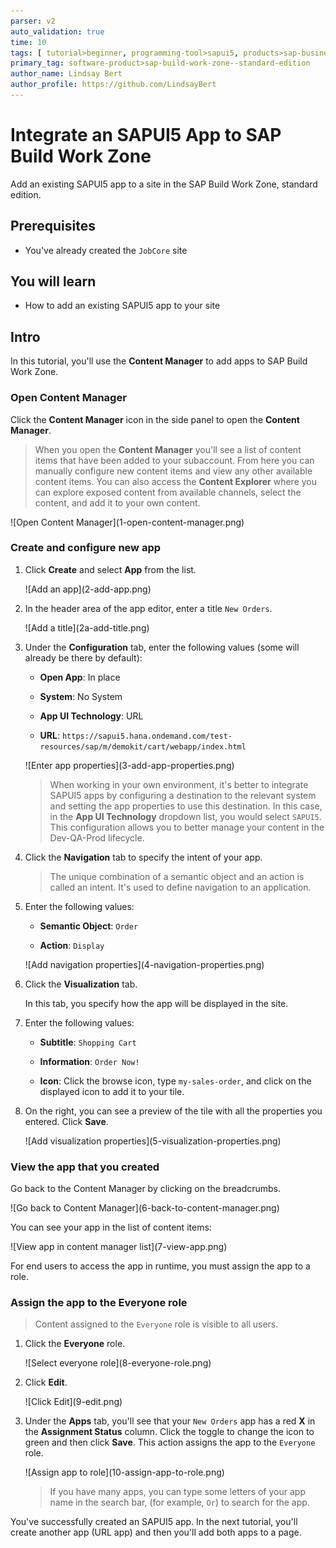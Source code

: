 ```yaml
---
parser: v2
auto_validation: true
time: 10
tags: [ tutorial>beginner, programming-tool>sapui5, products>sap-business-technology-platform, topic>cloud, products>sap-build-work-zone--standard-edition]
primary_tag: software-product>sap-build-work-zone--standard-edition
author_name: Lindsay Bert
author_profile: https://github.com/LindsayBert
---
```

 
# Integrate an SAPUI5 App to SAP Build Work Zone
<!-- description --> Add an existing SAPUI5 app to a site in the SAP Build Work Zone, standard edition.

## Prerequisites
 - You've already created the `JobCore` site 


## You will learn
  - How to add an existing SAPUI5 app to your site

## Intro
In this tutorial, you'll use the **Content Manager** to add apps to SAP Build Work Zone.

### Open Content Manager


 Click the **Content Manager** icon in the side panel to open the **Content Manager**.

> When you open the **Content Manager** you'll see a list of content items that have been added to your subaccount. From here you can manually configure new content items and view any other available content items. You can also access the **Content Explorer** where you can explore exposed content from available channels, select the content, and add it to your own content.

  <!-- border -->![Open Content Manager](1-open-content-manager.png)


### Create and configure new app


1.  Click **Create** and select **App** from the list.  

    <!-- border -->![Add an app](2-add-app.png)

2. In the header area of the app editor, enter a title `New Orders`.  

    <!-- border -->![Add a title](2a-add-title.png)

3. Under the **Configuration** tab, enter the following values (some will already be there by default):

    * **Open App**: In place

    * **System**: No System

    * **App UI Technology**: URL

    * **URL**:  `https://sapui5.hana.ondemand.com/test-resources/sap/m/demokit/cart/webapp/index.html`

    <!-- border -->![Enter app properties](3-add-app-properties.png)

    > When working in your own environment, it's better to integrate SAPUI5 apps by configuring a destination to the relevant system and setting the app properties to use this destination. In this case, in the  **App UI Technology** dropdown list, you would select `SAPUI5`. This configuration allows you to better manage your content in the Dev-QA-Prod lifecycle.

4. Click the **Navigation** tab to specify the intent of your app.

    > The unique combination of a semantic object and an action is called an intent. It's used to define navigation to an application.

5. Enter the following values:

    * **Semantic Object**: `Order`

    * **Action**: `Display`

    <!-- border -->![Add navigation properties](4-navigation-properties.png)

6. Click the **Visualization** tab.

    In this tab, you specify how the app will be displayed in the site.

7. Enter the following values:

      * **Subtitle**: `Shopping Cart `

      * **Information**:  `Order Now!`

      * **Icon**: Click the browse icon, type `my-sales-order`, and click on the displayed icon to add it to your tile.

8. On the right, you can see a preview of the tile with all the properties you entered. Click **Save**.

    <!-- border -->![Add visualization properties](5-visualization-properties.png)


### View the app that you created


Go back to the Content Manager by clicking on the breadcrumbs.

  <!-- border -->![Go back to Content Manager](6-back-to-content-manager.png)

You can see your app in the list of content items:

  <!-- border -->![View app in content manager list](7-view-app.png)

For end users to access the app in runtime, you must assign the app to a role. 


### Assign the app to the Everyone role


> Content assigned to the `Everyone` role is visible to all users.

1. Click the **Everyone** role.

    <!-- border -->![Select everyone role](8-everyone-role.png)

2. Click **Edit**.

    <!-- border -->![Click Edit](9-edit.png)

3. Under the **Apps** tab, you'll see that your `New Orders` app has a red **X** in the **Assignment Status** column. Click the toggle to change the icon to green and then click **Save**. This action assigns the app to the `Everyone` role.

    <!-- border -->![Assign app to role](10-assign-app-to-role.png)

    
    > If you have many apps, you can type some letters of your app name in the search bar, (for example, `Or`) to search for the app.


You've successfully created an SAPUI5 app. In the next tutorial, you'll create another app (URL app) and then you'll add both apps to a page.

